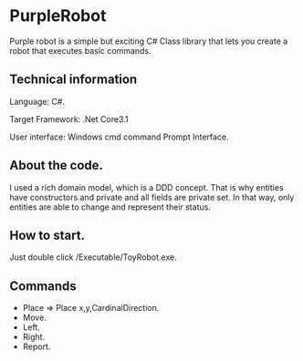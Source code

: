 # PurpleRobot

Purple robot is a simple but exciting C# Class library that lets you create a robot that executes basic commands.

## Technical information

Language: C#.

Target Framework: .Net Core3.1

User interface: Windows cmd command Prompt Interface.

## About the code.

I used a rich domain model, which is a DDD concept. That is why entities have constructors and private and all fields are private set. In that way, only entities are able to change and represent their status.


## How to start.

Just double click /Executable/ToyRobot.exe.

## Commands

- Place => Place x,y,CardinalDirection.
- Move.
- Left.
- Right.
- Report.
